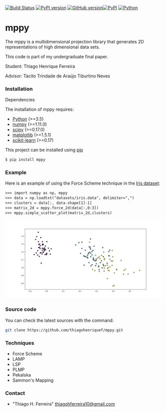 [![Build Status](https://travis-ci.org/thiagohenriquef/mppy.svg?branch=master)](https://travis-ci.org/thiagohenriquef/mppy) [![PyPI version](https://badge.fury.io/py/mppy.svg)](https://badge.fury.io/py/mppy)  [![GitHub version](https://badge.fury.io/gh/thiagohenriquef%2Fmppy.png)](https://badge.fury.io/gh/thiagohenriquef%2Fmppy)[![PyPI](https://img.shields.io/pypi/dd/Django.svg)](https://pypi.python.org/pypi/mppy/) [![Python](https://img.shields.io/badge/python-3.5-blue.svg)](https://badge.fury.io/py/mppy)

mppy 
======
<!--[![PyPI](https://img.shields.io/pypi/pyversions/Django.svg)](https://github.com/thiagohenriquef/mpPy)-->

The mppy is a multidimensional projection library that generates 2D representations 
of high dimensional data sets.

This code is part of my undergraduate final paper. <p>
Student: Thiago Henrique Ferreira <p>
Advisor: Tácito Trindade de Araújo Tiburtino Neves <p>

### Installation
Dependencies

The installation of mppy requires:
- [Python](https://www.python.org/) (>=3.5)
- [numpy](http://www.numpy.org/) (>=1.11.0) 
- [scipy](https://www.scipy.org/) (>=0.17.0)
- [matplotlib](https://matplotlib.org/) (>=1.5.1) 
- [scikit-learn](http://scikit-learn.org/) (>=0.17)

This project can be installed using [pip](https://pypi.python.org/pypi/pip)
```sh
$ pip install mppy
```

### Example
Here is an example of using the Force Scheme technique in the [Iris dataset](https://github.com/thiagohenriquef/mppy/blob/master/datasets/iris.data):
```python3
>>> import numpy as np, mppy
>>> data = np.loadtxt("datasets/iris.data", delimiter=",")
>>> clusters = data[:, data.shape[1]-1]
>>> matrix_2d = mppy.force_2d(data[:,0:3])
>>> mppy.simple_scatter_plot(matrix_2d,clusters)
```
![projection](https://github.com/thiagohenriquef/mppy/blob/master/projection.png)

### Source code

You can check the latest sources with the command:
```sh
git clone https://github.com/thiagohenriquef/mppy.git
```

### Techniques
* Force Scheme
* LAMP
* LSP
* PLMP
* Pekalska
* Sammon's Mapping

### Contact
* "Thiago H. Ferreira" <thiagohferreira10@gmail.com>